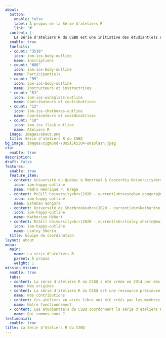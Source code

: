 ```yaml
---
about:
  button:
    enable: false
    label: À propos de la Série d'ateliers R
    link: '#'
  content: |-
    La Série d'ateliers R du CSBQ est une initiative des étudiant(e)s des cycles supérieurs et des postdoctorant(e)s du Centre québécois des sciences de la biodiversité (CSBQ). <br>Nous offrons des ateliers à d'autres étudiant(e)s des cycles supérieurs et des postdoctorant(e)s pour les aider à s'orienter dans les statistiques pour la recherche en écologie, évolution et biodiversité.
  enable: true
  funfacts:
  - count: "3518"
    icon: ion-ios-body-outline
    name: Inscriptions
  - count: "686"
    icon: ion-ios-body-outline
    name: Participant(e)s
  - count: "99"
    icon: ion-ios-body-outline
    name: Instructeurs et instructrices
  - count: "51"
    icon: ion-ios-wineglass-outline
    name: Contributeurs et contributrices
  - count: "12"
    icon: ion-ios-chatboxes-outline
    name: Coordinateurs et coordinatrices
  - count: "10"
    icon: ion-ios-flask-outline
    name: Ateliers R
  image: images/about.png
  title: Série d'ateliers R du CSBQ
bg_image: images/sigmund-YUuSAJkS3U4-unsplash.jpeg
cta:
  enable: true
description:
draft: false
features:
  enable: true
  feature_item:
  - content: Université du Québec à Montréal & Concordia University<br>(2017 - current)<br>ph.pereirabraga@gmail.com
    icon: ion-happy-outline
    name: Pedro Henrique P. Braga
  - content: McGill University<br>(2020 - current)<br>esteban.gongora@mail.mcgill.ca
    icon: ion-happy-outline
    name: Esteban Gongora
  - content: Université de Sherbrooke<br>(2020 - current)<br>katherine.hebert@usherbrooke.ca
    icon: ion-happy-outline
    name: Katherine Hébert
  - content: McGill University<br>(2020 - current)<br>linley.sherin@mail.mcgill.ca
    icon: ion-happy-outline
    name: Linley Sherin
  title: Équipe de coordination
layout: about
menu:
  main:
    name: La série d'ateliers R
    parent: À propos
    weight: 1
mission_vision:
  enable: true
  tabs:
  - content: La série d'ateliers R du CSBQ a été créée en 2014 par des étudiant(e)s des cycles supérieurs et des postdoctorant(e)s du CSBQ inspirés par les [ateliers statistique de BGSA McGill](https://sites.google.com/site/mcgillbgsa/), Vincent Fugère, Dalal Hanna, et Zofia Taranu. Tous les ateliers offerts aujourd'hui ont d'abord été développés par des étudiant(e)s des cycles supérieurs et des postdoctorant(e)s du CSBQ, et ont été maintenus par de nombreux autres étudiant(e)s des cycles supérieurs et des postdoctorant(e)s du CSBQ depuis 2014. En 2017, Léa Blondel, Marie-Hélène Brice et Pedro Henrique P. Braga ont entamé un processus visant à améliorer la reproductibilité et la collaboration pour le matériel des ateliers en convertissant les présentations Prezi originales en code RMarkdown, et en faisant la transition vers l'hébergement et le développement du contenu sur GitHub. L'équipe de coordination actuelle a poursuivi cette tâche et aura bientôt terminé la conversion du matériel écrit en RMarkdown et la centralisation de tous les ateliers sur Github.
    name: Nos origines
  - content: La série d'ateliers R du CSBQ est une ressource précieuse pour les étudiant(e)s des cycles supérieurs et des postdoctorant(e)s qui cherchent à améliorer leurs compétences et à acquérir de l'expérience en R, en statistiques, en collaboration et en enseignement, ainsi qu'en développement critique de contenu éducatif. Presque tous les aspects de la série sont rendus possibles par les contributions étudiant(e)s des cycles supérieurs et des postdoctorant(e)s qui cherchent à développer leurs compétences en coordonnant la série, en contribuant au développement et à l'enseignement des ateliers, et en participant aux ateliers année après année.
    name: Nos contributions
  - content: Ces ateliers en accès libre ont été créés par les membres du CSBQ pour les membres du CSBQ et la communauté au sens large. Le contenu de ces ateliers a été continuellement revu par les pairs et développé par les membres du CSBQ depuis leur développement initial en 2014. La série d'ateliers est instruite par des étudiant(e)s des cycles supérieurs et des postdoctorant(e)s du CSBQ, en anglais et en français, chaque année.
    name: Notre fonctionnement
  - content: Les étudiant(e)s du CSBQ coordonnent la série d'ateliers R et le Colloque R annuel. La série est actuellement coordonnée par quatre étudiants du CSBQ - Pedro Henrique P. Braga (depuis 2017), Katherine Hébert (depuis 2020), Linley Sherin (depuis 2020), et Esteban Gongora (depuis 2020). Les anciens coordonnateurs sont Marc-Olivier Beausoleil (2018-2019), Léa Blondel (2017-2018), Marie-Hélène Brice (2017-2020), Alexis Carteron (2019-2020), Vincent Fugère (2014-2017), Dalal Hanna (2014-2017), Krista Oke (2016-2017), Jacob Ziegler (2015-2016), Zofia Taranu (2014-2016).
    name: Qui sommes-nous ?
testimonial:
  enable: true
title: La Série d'Ateliers R du CSBQ
---
```

